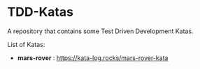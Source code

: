 # TDD-Katas
A repository that contains some Test Driven Development Katas.

List of Katas:

- **mars-rover** : https://kata-log.rocks/mars-rover-kata
